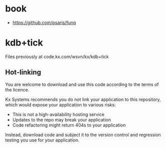 # book
* https://github.com/psaris/funq

# kdb+tick

Files previously at code.kx.com/wsvn/kx/kdb+tick


## Hot-linking

You are welcome to download and use this code according to the terms of the licence. 

Kx Systems recommends you do not link your application to this repository, 
which would expose your application to various risks:

- This is not a high-availability hosting service
- Updates to the repo may break your application 
- Code refactoring might return 404s to your application

Instead, download code and subject it to the version control and regression testing 
you use for your application.
